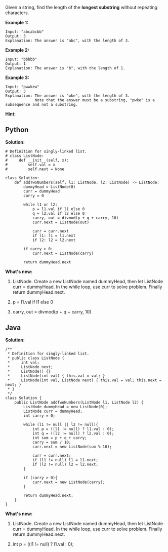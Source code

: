 Given a string, find the length of the **longest substring** without repeating characters.

**Example 1:**
```
Input: "abcabcbb"
Output: 3 
Explanation: The answer is "abc", with the length of 3. 
```
**Example 2:**
```
Input: "bbbbb"
Output: 1
Explanation: The answer is "b", with the length of 1.
```
**Example 3:**
```
Input: "pwwkew"
Output: 3
Explanation: The answer is "wke", with the length of 3. 
             Note that the answer must be a substring, "pwke" is a subsequence and not a substring.
```

**Hint:**

## Python

**Solution:**

```
# Definition for singly-linked list.
# class ListNode:
#     def __init__(self, x):
#         self.val = x
#         self.next = None

class Solution:
    def addTwoNumbers(self, l1: ListNode, l2: ListNode) -> ListNode:
        dummyHead = ListNode(0)
        curr = dummyHead
        carry = 0
        
        while l1 or l2:
            p = l1.val if l1 else 0
            q = l2.val if l2 else 0
            carry, out = divmod(p + q + carry, 10)
            curr.next = ListNode(out)
            
            curr = curr.next
            if l1: l1 = l1.next
            if l2: l2 = l2.next
        
        if carry > 0:
            curr.next = ListNode(carry)
            
        return dummyHead.next
```

**What's new:**

1. ListNode. Create a new ListNode named dummyHead, then let ListNode curr = dummyHead. In the while loop, use curr to solve problem.
Finally return dummyHead.next.

2. p = l1.val if l1 else 0

3. carry, out = divmod(p + q + carry, 10)

## Java

**Solution:**

```
/**
 * Definition for singly-linked list.
 * public class ListNode {
 *     int val;
 *     ListNode next;
 *     ListNode() {}
 *     ListNode(int val) { this.val = val; }
 *     ListNode(int val, ListNode next) { this.val = val; this.next = next; }
 * }
 */
class Solution {
    public ListNode addTwoNumbers(ListNode l1, ListNode l2) {
        ListNode dummyHead = new ListNode(0);
        ListNode curr = dummyHead;
        int carry = 0;
        
        while (l1 != null || l2 != null){
            int p = ((l1 != null) ? l1.val : 0);
            int q = ((l2 != null) ? l2.val : 0);
            int sum = p + q + carry;
            carry = sum / 10;
            curr.next = new ListNode(sum % 10);
            
            curr = curr.next;
            if (l1 != null) l1 = l1.next;
            if (l2 != null) l2 = l2.next;
        }
        
        if (carry > 0){
            curr.next = new ListNode(carry);
        }
        
        return dummyHead.next;
    }
}
```

**What's new:**

1. ListNode. Create a new ListNode named dummyHead, then let ListNode curr = dummyHead. In the while loop, use curr to solve problem.
Finally return dummyHead.next.

2. int p = ((l1 != null) ? l1.val : 0);

